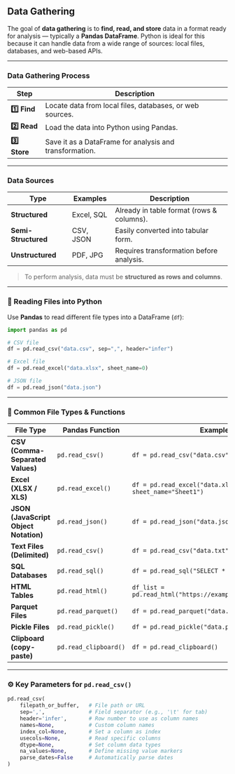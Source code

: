 ## Data Gathering

The goal of **data gathering** is to **find, read, and store** data in a format ready for analysis — typically a **Pandas DataFrame**. Python is ideal for this because it can handle data from a wide range of sources: local files, databases, and web-based APIs.

---

### Data Gathering Process

| Step | Description |
|------|--------------|
| **1️⃣ Find** | Locate data from local files, databases, or web sources. |
| **2️⃣ Read** | Load the data into Python using Pandas. |
| **3️⃣ Store** | Save it as a DataFrame for analysis and transformation. |

---

### Data Sources

| Type | Examples | Description |
|------|-----------|-------------|
| **Structured** | Excel, SQL | Already in table format (rows & columns). |
| **Semi-Structured** | CSV, JSON | Easily converted into tabular form. |
| **Unstructured** | PDF, JPG | Requires transformation before analysis. |

>  To perform analysis, data must be **structured as rows and columns**.

---

### 🧾 Reading Files into Python

Use **Pandas** to read different file types into a DataFrame (`df`):

```python
import pandas as pd

# CSV file
df = pd.read_csv("data.csv", sep=",", header="infer")

# Excel file
df = pd.read_excel("data.xlsx", sheet_name=0)

# JSON file
df = pd.read_json("data.json")
```
---

### 🧾 Common File Types & Functions

| File Type | Pandas Function | Example |
|------------|----------------|----------|
| **CSV (Comma-Separated Values)** | `pd.read_csv()` | `df = pd.read_csv("data.csv")` |
| **Excel (XLSX / XLS)** | `pd.read_excel()` | `df = pd.read_excel("data.xlsx", sheet_name="Sheet1")` |
| **JSON (JavaScript Object Notation)** | `pd.read_json()` | `df = pd.read_json("data.json")` |
| **Text Files (Delimited)** | `pd.read_csv()` | `df = pd.read_csv("data.txt", sep="\t")` |
| **SQL Databases** | `pd.read_sql()` | `df = pd.read_sql("SELECT * FROM table", conn)` |
| **HTML Tables** | `pd.read_html()` | `df_list = pd.read_html("https://example.com/table.html")` |
| **Parquet Files** | `pd.read_parquet()` | `df = pd.read_parquet("data.parquet")` |
| **Pickle Files** | `pd.read_pickle()` | `df = pd.read_pickle("data.pkl")` |
| **Clipboard (copy-paste)** | `pd.read_clipboard()` | `df = pd.read_clipboard()` |

---

### ⚙️ Key Parameters for `pd.read_csv()`

```python
pd.read_csv(
    filepath_or_buffer,   # File path or URL
    sep=',',              # Field separator (e.g., '\t' for tab)
    header='infer',       # Row number to use as column names
    names=None,           # Custom column names
    index_col=None,       # Set a column as index
    usecols=None,         # Read specific columns
    dtype=None,           # Set column data types
    na_values=None,       # Define missing value markers
    parse_dates=False     # Automatically parse dates
)
``` 

